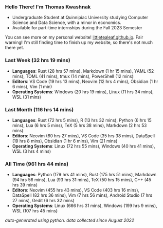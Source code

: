 
### Hello There! I'm Thomas Kwashnak

- Undergraduate Student at Quinnipiac University studying Computer Science and Data Science, with a minor in economics.
- Available for part-time internships during the Fall 2023 Semester

You can see more on my personal website! [littletealeaf.github.io](https://littletealeaf.github.io). Fair warning! I'm still finding time to finish up my website, so there's not much there yet.

### Last Week (32 hrs 19 mins)
- **Languages**: Rust (28 hrs 57 mins), Markdown (1 hr 15 mins), YAML (52 mins), TOML (41 mins), tmux (14 mins), PowerShell (12 mins)
- **Editors**: VS Code (19 hrs 13 mins), Neovim (12 hrs 4 mins), Obsidian (1 hr 6 mins), Vim (1 min)
- **Operating Systems**: Windows (20 hrs 19 mins), Linux (11 hrs 34 mins), WSL (31 mins)
    
### Last Month (116 hrs 14 mins)
- **Languages**: Rust (72 hrs 5 mins), R (13 hrs 32 mins), Python (6 hrs 15 mins), Lua (6 hrs 5 mins), TeX (5 hrs 38 mins), Markdown (2 hrs 53 mins)
- **Editors**: Neovim (60 hrs 27 mins), VS Code (35 hrs 38 mins), DataSpell (19 hrs 8 mins), Obsidian (1 hr 6 mins), Vim (21 mins)
- **Operating Systems**: Linux (72 hrs 55 mins), Windows (40 hrs 41 mins), WSL (3 hrs 4 mins)
    
### All Time (961 hrs 44 mins)
- **Languages**: Python (179 hrs 41 mins), Rust (175 hrs 51 mins), Markdown (94 hrs 56 mins), Lua (93 hrs 31 mins), TeX (50 hrs 15 mins), C++ (45 hrs 39 mins)
- **Editors**: Neovim (455 hrs 43 mins), VS Code (403 hrs 16 mins), DataSpell (82 hrs 36 mins), Vim (7 hrs 56 mins), Android Studio (7 hrs 27 mins), Gedit (6 hrs 32 mins)
- **Operating Systems**: Linux (666 hrs 31 mins), Windows (199 hrs 9 mins), WSL (107 hrs 45 mins)
    

*auto-generated using python. data collected since August 2022*

